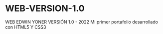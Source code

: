 # WEB-VERSION-1.0
WEB EDWIN YONER VERSIÓN 1.0 - 2022 
Mi primer portafolio desarrollado con HTML5 Y CSS3
